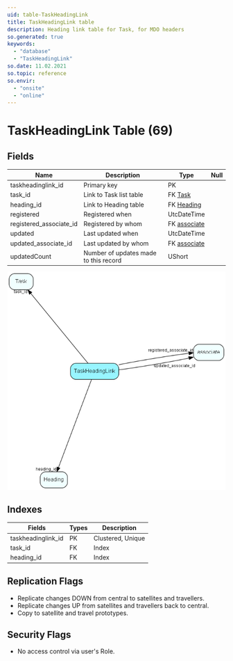 ```yaml
---
uid: table-TaskHeadingLink
title: TaskHeadingLink table
description: Heading link table for Task, for MDO headers
so.generated: true
keywords:
  - "database"
  - "TaskHeadingLink"
so.date: 11.02.2021
so.topic: reference
so.envir:
  - "onsite"
  - "online"
---
```


# TaskHeadingLink Table (69)

## Fields

| Name | Description | Type | Null |
|------|-------------|------|:----:|
|taskheadinglink\_id|Primary key|PK| |
|task\_id|Link to Task list table|FK [Task](task.md)| |
|heading\_id|Link to Heading table|FK [Heading](heading.md)| |
|registered|Registered when|UtcDateTime| |
|registered\_associate\_id|Registered by whom|FK [associate](associate.md)| |
|updated|Last updated when|UtcDateTime| |
|updated\_associate\_id|Last updated by whom|FK [associate](associate.md)| |
|updatedCount|Number of updates made to this record|UShort| |


![TaskHeadingLink table relationship diagram](./media/TaskHeadingLink.png)

## Indexes

| Fields | Types | Description |
|--------|-------|-------------|
|taskheadinglink\_id |PK |Clustered, Unique |
|task\_id |FK |Index |
|heading\_id |FK |Index |

## Replication Flags

* Replicate changes DOWN from central to satellites and travellers.
* Replicate changes UP from satellites and travellers back to central.
* Copy to satellite and travel prototypes.

## Security Flags

* No access control via user's Role.

